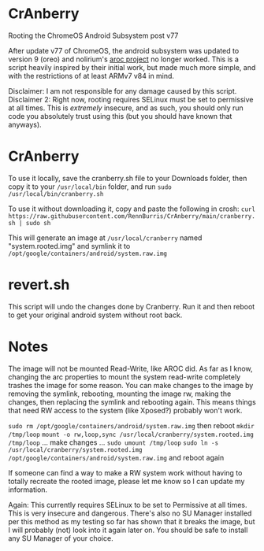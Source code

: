 # CrAnberry
Rooting the ChromeOS Android Subsystem post v77

After update v77 of ChromeOS, the android subsystem was updated to version 9 (oreo) and nolirium's [aroc project](https://github.com/nolirium/aroc) no longer worked. This is a script heavily inspired by their initial work, but made much more simple, and with the restrictions of at least ARMv7 v84 in mind.

Disclaimer: I am not responsible for any damage caused by this script.
Disclaimer 2: Right now, rooting requires SELinux must be set to permissive at all times. This is *extremely* insecure, and as such, you should only run code you absolutely trust using this (but you should have known that anyways).

# CrAnberry

To use it locally, save the cranberry.sh file to your Downloads folder, then copy it to your `/usr/local/bin` folder, and run `sudo /usr/local/bin/cranberry.sh`

To use it without downloading it, copy and paste the following in crosh: `curl https://raw.githubusercontent.com/RennBurris/CrAnberry/main/cranberry.sh | sudo sh`

This will generate an image at `/usr/local/cranberry` named "system.rooted.img" and symlink it to `/opt/google/containers/android/system.raw.img`


# revert.sh

This script will undo the changes done by Cranberry. Run it and then reboot to get your original android system without root back.

# Notes

The image will not be mounted Read-Write, like AROC did. As far as I know, changing the arc properties to mount the system read-write completely trashes the image for some reason. You can make changes to the image by removing the symlink, rebooting, mounting the image rw, making the changes, then replacing the symlink and rebooting again. This means things that need RW access to the system (like Xposed?) probably won't work.

`sudo rm /opt/google/containers/android/system.raw.img`
then reboot
`mkdir /tmp/loop`
`mount -o rw,loop,sync /usr/local/cranberry/system.rooted.img /tmp/loop`
... make changes ...
`sudo umount /tmp/loop`
`sudo ln -s /usr/local/cranberry/system.rooted.img /opt/google/containers/android/system.raw.img`
and reboot again

If someone can find a way to make a RW system work without having to totally recreate the rooted image, please let me know so I can update my information.

Again: This currently requires SELinux to be set to Permissive at all times. This is very insecure and dangerous. There's also no SU Manager installed per this method as my testing so far has shown that it breaks the image, but I will probably (not) look into it again later on. You should be safe to install any SU Manager of your choice.
